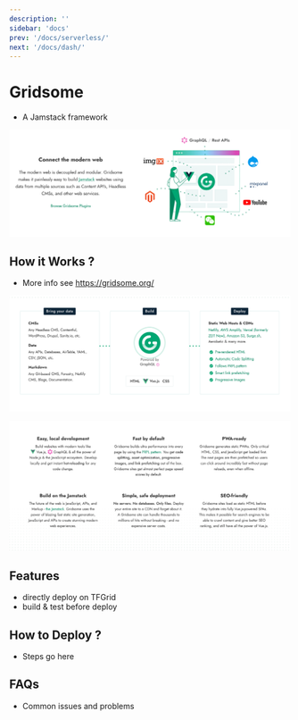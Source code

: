 ```yaml
---
description: ''
sidebar: 'docs'
prev: '/docs/serverless/'
next: '/docs/dash/'
---
```


# Gridsome

- A Jamstack framework

![](./img/gridsome3.png)


## How it Works ?

- More info see https://gridsome.org/

![](./img/gridsome.png)

![](./img/gridsome2.png)

## Features

- directly deploy on TFGrid
- build & test before deploy

## How to Deploy ?

- Steps go here

## FAQs

- Common issues and problems
